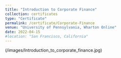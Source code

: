```yaml
---
title: "Introduction to Corporate Finance"
collection: certificates
type: "Certificate"
permalink: /certificate/Corporate-Finance
venue: "University of Pennsylvania, Wharton Online"
date: 2022-04-15
#location: "San Francisco, California"
---
```


(/images/Introduction_to_corporate_finance.jpg)
